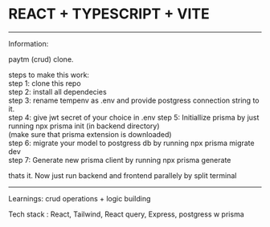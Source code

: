 # REACT + TYPESCRIPT + VITE
------------------------------------------------------------------
Information:<br>


paytm (crud) clone.<br>

steps to make this work:<br>
step 1: clone this repo <br>
step 2: install all dependecies <br>
step 3: rename tempenv as .env and provide postgress connection string to it. <br>
step 4: give jwt secret of your choice in .env
step 5: Initiallize prisma by just running npx prisma init (in backend directory) <br>
(make sure that prisma extension is downloaded)<br>
step 6: migrate your model to postgress db by running npx prisma migrate dev <br>
step 7: Generate new prisma client by running npx prisma generate <br>

thats it. Now just run backend and frontend parallely by split terminal<br>

-------------------------------------------------------------------

Learnings:
 crud operations + logic building <br>

 Tech stack : React, Tailwind, React query, Express, postgress w prisma<br>